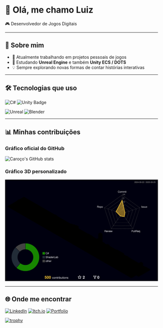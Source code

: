 # 👋 Olá, me chamo Luiz

🎮 Desenvolvedor de Jogos Digitais

---

## 🚀 Sobre mim
- 🔭 Atualmente trabalhando em projetos pessoais de jogos  
- 🌱 Estudando **Unreal Engine** e também **Unity ECS / DOTS**  
- 💡 Sempre explorando novas formas de contar histórias interativas  

---

## 🛠️ Tecnologias que uso
![C#](https://img.shields.io/badge/-C%23-239120?logo=csharp&logoColor=white&style=for-the-badge)
<picture>
  <source srcset="https://img.shields.io/badge/-Unity-000000?logo=unity&logoColor=white&style=for-the-badge" media="(prefers-color-scheme: dark)">
  <source srcset="https://img.shields.io/badge/-Unity-FFFFFF?logo=unity&logoColor=000000&style=for-the-badge" media="(prefers-color-scheme: light)">
  <img src="https://img.shields.io/badge/-Unity-000000?logo=unity&logoColor=white&style=for-the-badge" alt="Unity Badge">
</picture>

![Unreal](https://img.shields.io/badge/-Unreal-313131?logo=unrealengine&logoColor=white&style=for-the-badge)
![Blender](https://img.shields.io/badge/-Blender-F5792A?logo=blender&logoColor=white&style=for-the-badge)
<!--![GitHub](https://img.shields.io/badge/-GitHub-181717?logo=github&logoColor=white&style=for-the-badge)-->

---

## 📊 Minhas contribuições
### Gráfico oficial do GitHub
![Caroço's GitHub stats](https://github-readme-stats.vercel.app/api?username=UzCaroco&show_icons=true&theme=tokyonight)

### Gráfico 3D personalizado
![3D GitHub Profile](https://raw.githubusercontent.com/UzCaroco/UzCaroco/main/profile-3d-contrib/profile-night-rainbow.svg)

---

## 🌐 Onde me encontrar
[![LinkedIn](https://img.shields.io/badge/-LinkedIn-0A66C2?logo=linkedin&logoColor=white&style=for-the-badge)](https://linkedin.com)
[![Itch.io](https://img.shields.io/badge/-Itch.io-FA5C5C?logo=itchdotio&logoColor=white&style=for-the-badge)](https://itch.io)
[![Portfolio](https://img.shields.io/badge/-Portfolio-222222?style=for-the-badge)](https://seu-site-aqui.com)






<!--


<p align="center">
  <img src="http://github-profile-summary-cards.vercel.app/api/cards/profile-details?username=UzCaroco&theme=transparent" />
</p>


![3D GitHub Profile](https://raw.githubusercontent.com/UzCaroco/UzCaroco/main/profile-3d-contrib/profile-night-rainbow.svg)


<p align="center">
  <img src="http://github-profile-summary-cards.vercel.app/api/cards/stats?username=UzCaroco&theme=transparent" />
  <img src="http://github-profile-summary-cards.vercel.app/api/cards/productive-time?username=UzCaroco&theme=transparent&utcOffset=8" />
</p>

-->


[![trophy](https://github-profile-trophy.vercel.app/?username=UzCaroco&theme=darkhub)](https://github.com/ryo-ma/github-profile-trophy)
